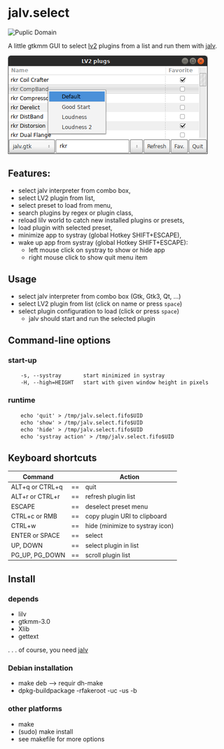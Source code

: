 jalv.select
===========

![Puplic Domain](http://freedomdefined.org/upload/2/20/Pd-button.png)

A little gtkmm GUI to select [lv2](http://lv2plug.in/) plugins from a list
and run them with [jalv](https://drobilla.net/software/jalv/).

![jalvselect](https://github.com/brummer10/jalv_select/raw/master/jalv.select.png)

## Features:

- select jalv interpreter from combo box,
- select LV2 plugin from list,
- select preset to load from menu,
- search plugins by regex or plugin class,
- reload lilv world to catch new installed plugins or presets,
- load plugin with selected preset,
- minimize app to systray (global Hotkey SHIFT+ESCAPE),
- wake up app from systray (global Hotkey SHIFT+ESCAPE):
    - left mouse click on systray to show or hide app
    - right mouse click to show quit menu item

## Usage

- select jalv interpreter from combo box (Gtk, Gtk3, Qt, ...)
- select LV2 plugin from list (click on name or press `space`)
- select plugin configuration to load (click or press `space`)
    - jalv should start and run the selected plugin

## Command-line options

### start-up

```
    -s, --systray       start minimized in systray
    -H, --high=HEIGHT   start with given window height in pixels
```

### runtime

```
    echo 'quit' > /tmp/jalv.select.fifo$UID
    echo 'show' > /tmp/jalv.select.fifo$UID
    echo 'hide' > /tmp/jalv.select.fifo$UID
    echo 'systray action' > /tmp/jalv.select.fifo$UID
```

## Keyboard shortcuts

|   Command       |     |   Action                      |
|-----------------|:---:|-------------------------------|
|ALT+q or CTRL+q  |==   |quit                           |
|ALT+r or CTRL+r  |==   |refresh plugin list            |
|ESCAPE           |==   |deselect preset menu           |
|CTRL+c or RMB    |==   |copy plugin URI to clipboard   |
|CTRL+w           |==   |hide (minimize to systray icon)|
|ENTER or SPACE   |==   |select                         |
|UP, DOWN         |==   |select plugin in list          |
|PG_UP, PG_DOWN   |==   |scroll plugin list             |

## Install

### depends

- lilv
- gtkmm-3.0
- Xlib
- gettext

 . . . of course, you need [jalv](https://drobilla.net/software/jalv/)

### Debian installation

- make deb  --> requir dh-make
- dpkg-buildpackage -rfakeroot -uc -us -b

### other platforms

- make
- (sudo) make install
- see makefile for more options
